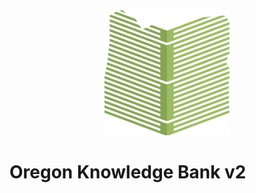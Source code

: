 <div align="center">
    <img src="static/logos/logo-1024.png" alt="Logo" width='200px' height='200px'/>
</div>

# Oregon Knowledge Bank v2
